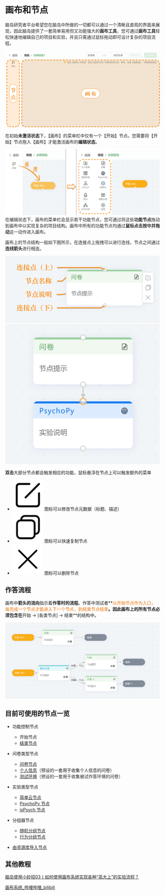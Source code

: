 # 画布和节点 <!-- {docsify-ignore-all} -->

<font style="color:rgb(38, 38, 38);">脑岛研究者平台希望您在脑岛中所做的一切都可以通过一个清晰且直观的界面来展现，因此脑岛提供了一套简单易用但又功能强大的</font>**<font style="color:rgb(38, 38, 38);">画布工具</font>**<font style="color:rgb(38, 38, 38);">，您可通过</font>**<font style="color:rgb(38, 38, 38);">画布工具</font>**<font style="color:rgb(38, 38, 38);">轻松快速地编辑自己的项目和实验，并且只需通过鼠标拖动即可设计复杂的项目流程。</font>

![](../images/2024/1710306962606-da0a3269-4726-420c-82be-bdc8d61f7632.png)

<font style="color:rgb(38, 38, 38);">在初始</font>**<font style="color:rgb(38, 38, 38);">未激活状态</font>**<font style="color:rgb(38, 38, 38);">下，【画布】的菜单栏中仅有一个【开始】节点。您需要将【开始】节点拖入【画布】才能激活画布的</font>**<font style="color:rgb(38, 38, 38);">编辑状态</font>**<font style="color:rgb(38, 38, 38);">。</font>

![](../images/2024/1710255862105-fba17430-857e-482b-a9f3-c36905caeecb.png)<font style="color:rgb(38, 38, 38);">  
</font><font style="color:rgb(38, 38, 38);">在编辑状态下，画布的菜单栏会显示若干功能节点，您可通过将这些</font>**<font style="color:rgb(38, 38, 38);">功能节点</font>**<font style="color:rgb(38, 38, 38);">拖动到画布中以实现复杂的项目结构。画布中所有的功能节点均通过</font>**<font style="color:rgb(38, 38, 38);">鼠标点击按中并拖动</font>**<font style="color:rgb(38, 38, 38);">这一动作进入画布。</font>

<font style="color:rgb(38, 38, 38);"></font>

<font style="color:rgb(38, 38, 38);">画布上的节点结构一般如下图所示，在连接点上拖拽可以进行连线，节点之间通过</font>**<font style="color:rgb(38, 38, 38);">连线箭头</font>**<font style="color:rgb(38, 38, 38);">进行相连。</font>

![](../images/2024/1710259312196-8c889fbb-e71a-4ce8-b7ba-7b18fdcd8f73.png)![](../images/2024/1710258981190-c9c5deb1-4226-4d33-8ecc-4d365ccfa37d.png)

**双击**大部分节点都会触发相应的功能，鼠标悬浮在节点上可以触发额外的菜单

+ ![](../images/2024/1710257190104-a28af582-41a3-4c30-a25c-bef60ebfeda9.png) 图标可以修改节点元数据（标题、描述）
+ ![](../images/2024/1710257334959-0b6a33cf-6e08-4bbe-9514-24a2b9c1681b.png) 图标可以快速复制节点
+ ![](../images/2024/1710257255649-714d0caf-115b-43f8-aec3-a42f5c8ada57.png) 图标可以删除节点



## 作答流程


画布中**箭头的流向**指示着**作答时的流程**。作答中测试者**<font style="color:#ED740C;">以开始节点作为入口，每完成一个节点才能进入下一个节点，到结束节点结束</font>**。因此画布上的所有节点必须包含在**开始 -> [各类节点] -> 结束**的结构中。

![两种结构示例（实际画布中无法存在多个开始节点）](../images/2024/1710260283415-ff1d3069-b948-4bc6-b1fb-75c3c263b614.png)

## 目前可使用的节点一览


+ 功能控制节点
    - 开始节点
    - [结束节点](https://www.yuque.com/naodao/researcher-manual/wsskd2)



+ 问卷类型节点
    - [问卷节点](https://www.yuque.com/naodao/researcher-manual/yzfmca)
    - [个人信息](https://www.yuque.com/naodao/researcher-manual/ei64ss)（预设的一套用于收集个人信息的问卷）
    - [测试环境](https://www.yuque.com/naodao/researcher-manual/kczv8q)<font style="color:rgb(38, 38, 38);">（预设的一套用于收集被试作答环境的问卷）</font>



+ 实验类型节点
    - [简单云节点](https://www.yuque.com/naodao/researcher-manual/gv48m4)
    - [PsychoPy 节点](https://www.yuque.com/naodao/researcher-manual/fyi7b2)
    - [jsPsych 节点](https://www.yuque.com/naodao/researcher-manual/wyb6hn)



+ 分组器节点
    - [随机分组节点](https://www.yuque.com/naodao/researcher-manual/guw5um)
    - [行为分组节点](https://www.yuque.com/naodao/researcher-manual/ih2gp8)



+ [由资源库导入节点](https://www.yuque.com/naodao/researcher-manual/gy8vkb)



## 其他教程
[脑岛使用小妙招03丨如何使用画布系统实现各种“高大上”的实验流程？](https://mp.weixin.qq.com/s/a5wEEZ9g_sUXIecfxzs0iQ)

[画布系统_哔哩哔哩_bilibili](https://www.bilibili.com/video/BV1g14y147ZT?p=4)

